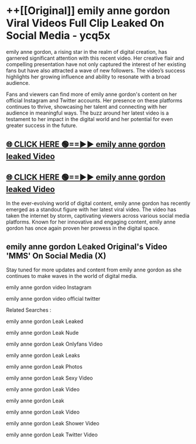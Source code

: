 # ++[[Original]] emily anne gordon Viral Videos Full Clip Leaked On Social Media - ycq5x<br>

emily anne gordon, a rising star in the realm of digital creation, has garnered significant attention with this recent video. Her creative flair and compelling presentation have not only captured the interest of her existing fans but have also attracted a wave of new followers. The video’s success highlights her growing influence and ability to resonate with a broad audience.

Fans and viewers can find more of emily anne gordon's content on her official Instagram and Twitter accounts. Her presence on these platforms continues to thrive, showcasing her talent and connecting with her audience in meaningful ways. The buzz around her latest video is a testament to her impact in the digital world and her potential for even greater success in the future.


## [🌐 CLICK HERE 🟢==►► emily anne gordon leaked Video ](https://onlyclips.site?title=emily_anne_gordon&ref=git)

## [🌐 CLICK HERE 🟢==►► emily anne gordon leaked Video ](https://onlyclips.site?title=emily_anne_gordon&ref=git)


In the ever-evolving world of digital content, emily anne gordon has recently emerged as a standout figure with her latest viral video. The video has taken the internet by storm, captivating viewers across various social media platforms. Known for her innovative and engaging content, emily anne gordon has once again proven her prowess in the digital space.



## emily anne gordon L𝚎aked Original's Video 'MMS' On Social Media (X)


Stay tuned for more updates and content from emily anne gordon as she continues to make waves in the world of digital media.

emily anne gordon video Instagram

emily anne gordon video official twitter


Related Searches :

emily anne gordon Leak Leaked

emily anne gordon Leak Nude

emily anne gordon Leak Onlyfans Video

emily anne gordon Leak Leaks

emily anne gordon Leak Photos

emily anne gordon Leak Sexy Video

emily anne gordon Leak Video

emily anne gordon Leak

emily anne gordon Leak Video

emily anne gordon Leak Shower Video

emily anne gordon Leak Twitter Video

